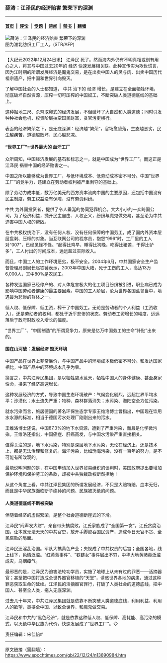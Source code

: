 ### 薛涛：江泽民的经济贻害 繁荣下的深渊

---

#### [首页](../../../..?n13890984) &nbsp;|&nbsp; [评论](../../../../../epoch-comment?n13890984) &nbsp;|&nbsp; [专题](../../../../../epoch-special?n13890984) &nbsp;|&nbsp; [禁闻](../../../../../epoch-news?n13890984) &nbsp;|&nbsp; [禁书](../../../../../books?n13890984) &nbsp;|&nbsp; [翻墙](https://github.com/gfw-breaker/nogfw/blob/master/README.md?n13890984)


<div><img alt="薛涛：江泽民的经济贻害 繁荣下的深渊" class="attachment-djy_600_400 size-djy_600_400 wp-post-image" src="https://i.epochtimes.com/assets/uploads/2022/12/id13890987-d8838c78ca9710dbf732b8dd0d328a4a-600x400.jpeg"/>
<div class="caption">
 图为淮北纺织工厂工人。(STR/AFP)
</div></div><hr/><div class="post_content" id="artbody" itemprop="articleBody">
 <!-- article content begin -->
 <p>
  【大纪元2022年12月24日讯】
  <ok href="https://www.epochtimes.com/gb/tag/%E6%B1%9F%E6%B3%BD%E6%B0%91.html">
   江泽民
  </ok>
  死了。然而海内外仍有不明真相或别有用心之人，将其与中国过去20年的
  <ok href="https://www.epochtimes.com/gb/tag/%E7%BB%8F%E6%B5%8E.html">
   经济
  </ok>
  快速发展相关联。此种宣传实为欺世谎言，因为江时期的所谓发展经济是魔鬼交易，是在出卖中国人的灵与肉、出卖中国历代祖宗遗产，把中国和世界引向毁灭。
 </p>
 <p>
  了解中国社会的人士都知道，
  <ok href="https://www.epochtimes.com/gb/tag/%E4%B8%AD%E5%85%B1.html">
   中共
  </ok>
  治下的
  <ok href="https://www.epochtimes.com/gb/tag/%E7%BB%8F%E6%B5%8E.html">
   经济
  </ok>
  增长，是建立在全面牺牲环境，彻底破坏自然资源，压榨一切可压榨的中国奴工，不断突破人类道德底线的基础上。
 </p>
 <p>
  这种掘地三尺、杀鸡取卵式的经济发展，不但破坏了大自然和人类道德；同时引发种种社会危机，权贵阶层抽空国民财富，贪官污吏横行。
 </p>
 <p>
  表面的经济繁荣之下，是无底深渊：经济越“繁荣”，官场愈堕落，生态越恶劣，民生越疾苦，道德越败坏，民心越悲凉。
 </p>
 <h4>
  <strong>
   “世界工厂”=世界最大的
   <ok href="https://www.epochtimes.com/gb/tag/%E8%A1%80%E6%B1%97%E5%B7%A5%E5%8E%82.html">
    血汗工厂
   </ok>
  </strong>
 </h4>
 <p>
  众所周知，中国经济发展的基石和标志之一，就是中国成为“世界工厂”。而这正是
  <ok href="https://www.epochtimes.com/gb/tag/%E6%B1%9F%E6%B3%BD%E6%B0%91.html">
   江泽民
  </ok>
  祸害中国的经济贻害之一。
 </p>
 <p>
  中国之所以能够成为世界工厂，与低环境成本、低劳动成本密不可分。中国“世界工厂”的竞争力，还建立在劳动者权利被严重剥夺的基础上。
 </p>
 <p>
  除了劳动力成本低，数万亿美元的西方资本流向中国的主要原因，还包括中国没有民主制度，劳工权益没有保障，没有劳资纠纷。
 </p>
 <p>
  <ok href="https://www.epochtimes.com/gb/tag/%E4%B8%AD%E5%85%B1.html">
   中共
  </ok>
  为外国投资者，提供了令人垂涎的协同犯罪机会。大大小小的一众跨国公司，为了经济利益，抛开民主自由、人权正义，纷纷与魔鬼做交易，甚至沦为中共迫害中国人权的帮凶。
 </p>
 <p>
  在中共极权统治下，没有任何人权、没有任何保障的中国劳工，成了国内外资本层层盘剥、压榨的对象。当互联网公司的程序员，抱怨“996”时，工厂里的工人对“007”，已经见怪不怪。“起得比鸡早，睡得比狗晚，吃得比猪差，干得比驴多”，工人付出的时间成本，远远超过实际收入。
 </p>
 <p>
  而且，中国工人的工作环境恶劣，极不安全。2004年6月，中共国家安全生产监督管理局副局长赵铁锤表示，2003年中国大陆，死于工伤的工人，高达13万6,000人，其中80%是农民工。
 </p>
 <p>
  各种发达国家已经停产的、对人体危害极大的化工项目纷纷被引进，职业病已成为影响中国劳动者健康的最主要因素。中国的工人阶层，沦为世界各国蓝领当中，境遇最为悲惨的群体之一。
 </p>
 <p>
  低人权、低保障、低工资，榨干了中国奴工。无论是劳动者的个人利益（工资收入），还是劳动者的权利，都处于近乎悲惨的状态。劳动者工资增长的幅度，远远落后于政府财政收入增长的幅度。
 </p>
 <p>
  “世界工厂”、“中国制造”的所谓竞争力，原来是亿万中国劳工的生命“补贴”出来的。
 </p>
 <h4>
  <strong>
   国在山河破：发展经济 毁灭环境
  </strong>
 </h4>
 <p>
  中国产品在世界上非常廉价，与中国产品中的环境成本极低密不可分。和发达国家相比，中国产品中的环境成本几乎为零。
 </p>
 <p>
  换言之，中共江泽民集团，是以牺牲碧水蓝天，牺牲中国人的身体健康、甚至身家性命，换来了经济高速增长。
 </p>
 <p>
  这种发展经济的方式，导致中国生态环境破产：气候变化剧烈，远超世界平均水平；沙漠化；水土流失严重；物种、森林群落消失；水污染、海陆空全方位污染。
 </p>
 <p>
  就水污染而言，旅居德国的著名环保生态学专家王维洛博士曾指出，中国现在饮用水水源的标准，相当于德国污水处理厂刚刚出来的污水。
 </p>
 <p>
  王维洛博士还说，中国87.3%的地下水资源，遭到了严重污染，而且是化学微污染。王维洛还指出，中国癌症、肝癌高发，与中国水污染严重直接相关。
 </p>
 <p>
  值得关注的是，地下水污染，特别是深层地下水污染，无论在经济上，还是技术上，都是无法治理和修复的。海洋污染，比如渤海污染，没有一百年的努力，是不可能有所改观的。
 </p>
 <p>
  最能说明问题的是，在中国申请加入世界贸易组织的谈判时，美国政府提出要增加保护环境和保护劳工的条款，却被中共独裁政权断然拒绝！
 </p>
 <p>
  从这个角度上看，中共江泽民集团的所谓发展经济，不只是大赔特赔，血本无归，而且是中华民族面临断子绝孙的问题、民族被灭绝的问题。
 </p>
 <h4>
  <strong>
   人类道德底线不断被突破
  </strong>
 </h4>
 <p>
  伴随着经济的虚假繁荣，是整个社会道德断崖式的下滑。
 </p>
 <p>
  江泽民“闷声发大财”，亲自带头搞腐败，江氏家族成了“全国第一贪”。江氏贪腐治国，让本就无法无天的中共官吏，放开手脚鲸吞国民资产，造成今日无官不贪、全民腐败的局面。
 </p>
 <p>
  江泽民还淫乱治国。军队大搞黄色产业；央视成了中共权贵的后宫；全国各地，线上线下，色情泛滥。“红黄蓝事件”、“铁链女”事件层出不穷，中华大地黄赌毒泛滥成灾，乌烟瘴气。
 </p>
 <p>
  最邪恶的是，江泽民为迫害法轮功学员，实施了地球上从未有过的罪恶——活摘器官；甚至把中国打造成全世界器官移植的“天堂”，诱惑世界各地的病患，通过这种罪恶获取生命的延续。江泽民的活摘器官罪行，打破了人类社会的道德底线，把中国人、甚至全人类，拖入无底深渊。
 </p>
 <p>
  过去几十年来，中共江泽民集团就是依靠不断突破人类道德底线，利用利益、利用人的欲望，裹挟全中国、以致全世界，和魔鬼做交易。
 </p>
 <p>
  江泽民和中共的“黑色经济”，就是依靠这种低人权、低保障、高耗能、高污染的模式，以灭绝中华民族为代价，快速发展成了“世界工厂”。◇
 </p>
 <p>
  责任编辑：宋佳怡#
 </p>
 <!-- article content end -->
 <div id="below_article_ad">
 </div>
</div>


---

原文链接（需翻墙）：https://www.epochtimes.com/gb/22/12/24/n13890984.htm